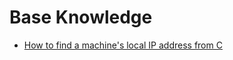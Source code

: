 # Base Knowledge #

  * [How to find a machine's local IP address from C](http://www.hungry.com/~alves/local-ip-in-C.html)